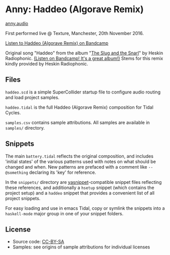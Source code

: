 # Anny: Haddeo (Algorave Remix)

[anny.audio](https://www.anny.audio)

First performed live @ Texture, Manchester, 20th November 2016.

[Listen to Haddeo (Algorave Remix) on Bandcamp](https://annyfm.bandcamp.com/track/haddeo-algorave-remix)

Original song "Haddeo" from the album "[The Slug and the Snarl](http://heskinradiophonic.co.uk/listen/the-slug-and-the-snarl/)" by Heskin Radiophonic. [(Listen on Bandcamp! It's a great album!)](http://music.triumcirculorum.net/album/tct5-the-slug-and-the-snarl) Stems for this remix kindly provided by Heskin Radiophonic.

## Files

`haddeo.scd` is a simple SuperCollider startup file to configure audio routing and load project samples.

`haddeo.tidal` is the full Haddeo (Algorave Remix) composition for Tidal Cycles.

`samples.csv` contains sample attributions. All samples are available in `samples/` directory.

## Snippets

The main `battery.tidal` reflects the original composition, and includes 'initial states' of the various patterns used with notes on what should be changed and when. New patterns are prefaced with a comment like `-- @something` declaring its 'key' for reference.

In the `snippets/` directory are [yasnippet](http://joaotavora.github.io/yasnippet/)-compatible snippet files reflecting these references, and additionally a `hsetup` snippet (which contains the project setup) and a `haddeo` snippet that provides a convenient list of all project snippets.

For easy loading and use in emacs Tidal, copy or symlink the snippets into a `haskell-mode` major group in one of your snippet folders.

## License

- Source code: [CC-BY-SA](https://creativecommons.org/licenses/by-sa/4.0/)
- Samples: see origins of sample attributions for individual licenses
